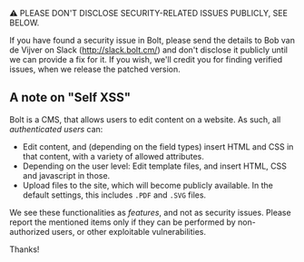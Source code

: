 ⚠️ PLEASE DON'T DISCLOSE SECURITY-RELATED ISSUES PUBLICLY, SEE BELOW.

If you have found a security issue in Bolt, please send the details to
Bob van de Vijver on Slack (http://slack.bolt.cm/) and don't disclose it
publicly until we can provide a fix for it. If you wish, we'll credit you
for finding verified issues, when we release the patched version.

A note on "Self XSS"
--------------------

Bolt is a CMS, that allows users to edit content on a website. As such,
all _authenticated users_ can:

 - Edit content, and (depending on the field types) insert HTML and CSS in that
   content, with a variety of allowed attributes.
 - Depending on the user level: Edit template files, and insert HTML, CSS and
   javascript in those.
 - Upload files to the site, which will become publicly available. In the
   default settings, this includes `.PDF` and `.SVG` files.

We see these functionalities as _features_, and not as security issues. Please
report the mentioned items only if they can be performed by non-authorized
users, or other exploitable vulnerabilities.

Thanks!
